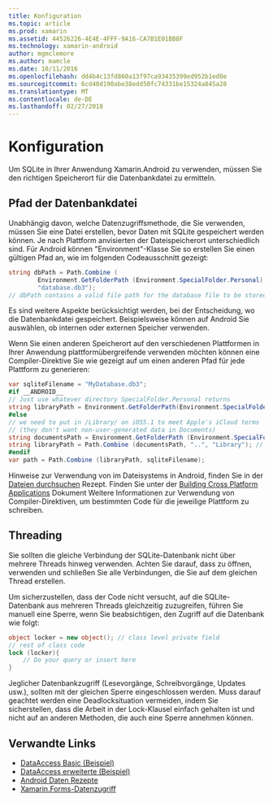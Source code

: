 ```yaml
---
title: Konfiguration
ms.topic: article
ms.prod: xamarin
ms.assetid: 44526226-4E4E-4FFF-9A16-CA7B1E01BB8F
ms.technology: xamarin-android
author: mgmclemore
ms.author: mamcle
ms.date: 10/11/2016
ms.openlocfilehash: dd4b4c13fd860a13f97ca93435399ed952b1ed0e
ms.sourcegitcommit: 6cd40d190abe38edd50fc74331be15324a845a28
ms.translationtype: MT
ms.contentlocale: de-DE
ms.lasthandoff: 02/27/2018
---
```

# <a name="configuration"></a>Konfiguration

Um SQLite in Ihrer Anwendung Xamarin.Android zu verwenden, müssen Sie den richtigen Speicherort für die Datenbankdatei zu ermitteln.

## <a name="database-file-path"></a>Pfad der Datenbankdatei

Unabhängig davon, welche Datenzugriffsmethode, die Sie verwenden, müssen Sie eine Datei erstellen, bevor Daten mit SQLite gespeichert werden können. Je nach Plattform anvisierten der Dateispeicherort unterschiedlich sind. Für Android können "Environment"-Klasse Sie so erstellen Sie einen gültigen Pfad an, wie im folgenden Codeausschnitt gezeigt:

```csharp
string dbPath = Path.Combine (
        Environment.GetFolderPath (Environment.SpecialFolder.Personal),
        "database.db3");
// dbPath contains a valid file path for the database file to be stored
```

Es sind weitere Aspekte berücksichtigt werden, bei der Entscheidung, wo die Datenbankdatei gespeichert. Beispielsweise können auf Android Sie auswählen, ob internen oder externen Speicher verwenden.

Wenn Sie einen anderen Speicherort auf den verschiedenen Plattformen in Ihrer Anwendung plattformübergreifende verwenden möchten können eine Compiler-Direktive Sie wie gezeigt auf um einen anderen Pfad für jede Plattform zu generieren:

```csharp
var sqliteFilename = "MyDatabase.db3";
#if __ANDROID__
// Just use whatever directory SpecialFolder.Personal returns
string libraryPath = Environment.GetFolderPath(Environment.SpecialFolder.Personal); ;
#else
// we need to put in /Library/ on iOS5.1 to meet Apple's iCloud terms
// (they don't want non-user-generated data in Documents)
string documentsPath = Environment.GetFolderPath (Environment.SpecialFolder.Personal); // Documents folder
string libraryPath = Path.Combine (documentsPath, "..", "Library"); // Library folder instead
#endif
var path = Path.Combine (libraryPath, sqliteFilename);
```

Hinweise zur Verwendung von im Dateisystems in Android, finden Sie in der [Dateien durchsuchen](https://developer.xamarin.com/recipes/android/data/Files/Browse_Files) Rezept. Finden Sie unter der [Building Cross Platform Applications](~/cross-platform/app-fundamentals/building-cross-platform-applications/index.md) Dokument Weitere Informationen zur Verwendung von Compiler-Direktiven, um bestimmten Code für die jeweilige Plattform zu schreiben.

## <a name="threading"></a>Threading

Sie sollten die gleiche Verbindung der SQLite-Datenbank nicht über mehrere Threads hinweg verwenden. Achten Sie darauf, dass zu öffnen, verwenden und schließen Sie alle Verbindungen, die Sie auf dem gleichen Thread erstellen.

Um sicherzustellen, dass der Code nicht versucht, auf die SQLite-Datenbank aus mehreren Threads gleichzeitig zuzugreifen, führen Sie manuell eine Sperre, wenn Sie beabsichtigen, den Zugriff auf die Datenbank wie folgt:

```csharp
object locker = new object(); // class level private field
// rest of class code
lock (locker){
    // Do your query or insert here
}
```

Jeglicher Datenbankzugriff (Lesevorgänge, Schreibvorgänge, Updates usw.), sollten mit der gleichen Sperre eingeschlossen werden. Muss darauf geachtet werden eine Deadlocksituation vermeiden, indem Sie sicherstellen, dass die Arbeit in der Lock-Klausel einfach gehalten ist und nicht auf an anderen Methoden, die auch eine Sperre annehmen können.


## <a name="related-links"></a>Verwandte Links

- [DataAccess Basic (Beispiel)](https://github.com/xamarin/mobile-samples/tree/master/DataAccess/Basic)
- [DataAccess erweiterte (Beispiel)](https://github.com/xamarin/mobile-samples/tree/master/DataAccess/Advanced)
- [Android Daten Rezepte](https://developer.xamarin.com/recipes/android/data/)
- [Xamarin.Forms-Datenzugriff](~/xamarin-forms/app-fundamentals/databases.md)
